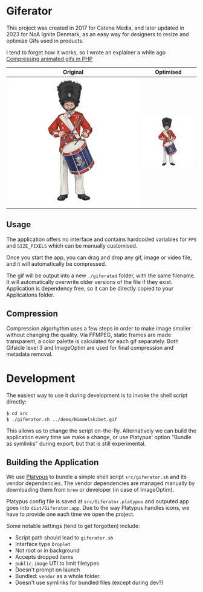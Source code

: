 # Giferator

This project was created in 2017 for Catena Media, and later updated in 2023 for NoA Ignite Denmark, as an easy way for designers to resize and optimize Gifs used in products.

I tend to forget how it works, so I wrote an explainer a while ago [Compressing animated gifs in PHP](https://medium.com/homullus/compressing-animated-gifs-with-php-e26e655ec3e0)

| Original                                          | Optimised                                                   |
| ------------------------------------------------- | ----------------------------------------------------------- |
| <img src="test/Garder.gif?raw=true" width="400"/> | <img src="test/giferated/Garder.gif?raw=true" width="150"/> |

## Usage

The application offers no interface and contains hardcoded variables for `FPS` and `SIZE_PIXELS` which can be manually customised.

Once you start the app, you can drag and drop any gif, image or video file, and it will automatically be compressed.

The gif will be output into a new `./giferated` folder, with the same filename. It will automatically overwrite older versions of the file if they exist. Application is dependency free, so it can be directly copied to your Applications folder.

## Compression

Compression algorhythm uses a few steps in order to make image smaller without changing the quality.
Via FFMPEG, static frames are made transparent, a color palette is calculated for each gif separately.
Both Gifsicle level 3 and ImageOptim are used for final compression and metadata removal.

# Development

The easiest way to use it during development is to invoke the shell script directly:

```shell
$ cd src
$ ./giferator.sh ../demo/Himmelskibet.gif
```

This allows us to change the script on-the-fly. Alternatively we can build the application every time we make a change, or use Platypus' option "Bundle as symlinks" during export, but that is still experimental.

## Building the Application

We use [Platypus](https://sveinbjorn.org/platypus) to bundle a simple shell script `src/giferator.sh` and its vendor dependencies. The vendor dependencies are managed manually by downloading them from `brew` or developer (in case of ImageOptim).

Platypus config file is saved at `src/Giferator.platypus` and outputed app goes into `dist/Giferator.app`. Due to the way Platypus handles icons, we have to provide one each time we open the project.

Some notable settings (tend to get forgotten) include:

- Script path should lead to `giferator.sh`
- Interface type `Droplet`
- Not root or in background
- Accepts dropped items
- `public.image` UTI to limit filetypes
- Doesn't prompt on launch
- Bundled: `vendor` as a whole folder.
- Doesn't use symlinks for bundled files (except during dev?)
